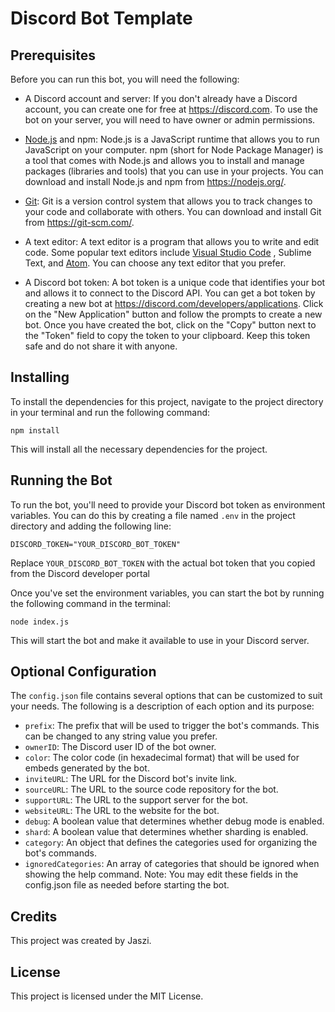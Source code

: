# Discord Bot Template

## Prerequisites

Before you can run this bot, you will need the following:

- A Discord account and server: If you don't already have a Discord account, you can create one for free at https://discord.com. To use the bot on your server, you will need to have owner or admin permissions.

- [Node.js](https://nodejs.org/) and npm: Node.js is a JavaScript runtime that allows you to run JavaScript on your computer. npm (short for Node Package Manager) is a tool that comes with Node.js and allows you to install and manage packages (libraries and tools) that you can use in your projects. You can download and install Node.js and npm from https://nodejs.org/.

- [Git](https://git-scm.com/): Git is a version control system that allows you to track changes to your code and collaborate with others. You can download and install Git from https://git-scm.com/.

- A text editor: A text editor is a program that allows you to write and edit code. Some popular text editors include [Visual Studio Code](https://code.visualstudio.com/)
, Sublime Text, and [Atom](https://atom.io/). You can choose any text editor that you prefer.

- A Discord bot token: A bot token is a unique code that identifies your bot and allows it to connect to the Discord API. You can get a bot token by creating a new bot at https://discord.com/developers/applications. Click on the "New Application" button and follow the prompts to create a new bot. Once you have created the bot, click on the "Copy" button next to the "Token" field to copy the token to your clipboard. Keep this token safe and do not share it with anyone.

## Installing
To install the dependencies for this project, navigate to the project directory in your terminal and run the following command:
```
npm install
```
This will install all the necessary dependencies for the project.

## Running the Bot
To run the bot, you'll need to provide your Discord bot token as environment variables. You can do this by creating a file named `.env` in the project directory and adding the following line:
```
DISCORD_TOKEN="YOUR_DISCORD_BOT_TOKEN"
```
Replace `YOUR_DISCORD_BOT_TOKEN` with the actual bot token that you copied from the Discord developer portal

Once you've set the environment variables, you can start the bot by running the following command in the terminal:
```
node index.js
```
This will start the bot and make it available to use in your Discord server.

## Optional Configuration
The `config.json` file contains several options that can be customized to suit your needs. The following is a description of each option and its purpose:

- `prefix`: The prefix that will be used to trigger the bot's commands. This can be changed to any string value you prefer.
- `ownerID`: The Discord user ID of the bot owner.
- `color`: The color code (in hexadecimal format) that will be used for embeds generated by the bot.
- `inviteURL`: The URL for the Discord bot's invite link.
- `sourceURL`: The URL to the source code repository for the bot.
- `supportURL`: The URL to the support server for the bot.
- `websiteURL`: The URL to the website for the bot.
- `debug`: A boolean value that determines whether debug mode is enabled.
- `shard`: A boolean value that determines whether sharding is enabled.
- `category`: An object that defines the categories used for organizing the bot's commands.
- `ignoredCategories`: An array of categories that should be ignored when showing the help command.
Note: You may edit these fields in the config.json file as needed before starting the bot.

## Credits
This project was created by Jaszi.

## License
This project is licensed under the MIT License.